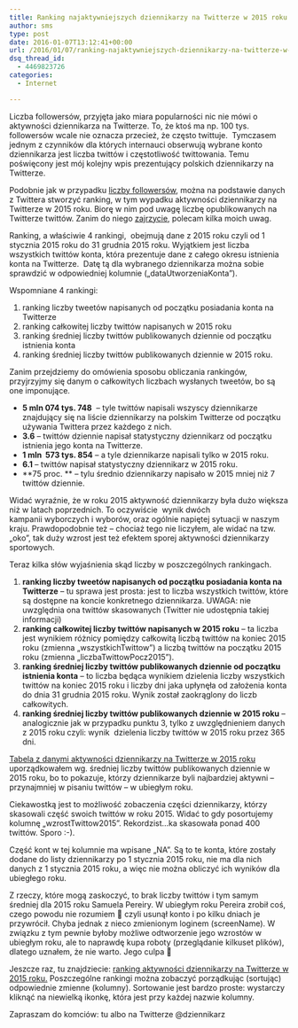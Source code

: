```yaml
---
title: Ranking najaktywniejszych dziennikarzy na Twitterze w 2015 roku
author: sms
type: post
date: 2016-01-07T13:12:41+00:00
url: /2016/01/07/ranking-najaktywniejszych-dziennikarzy-na-twitterze-w-2015-roku/
dsq_thread_id:
  - 4469823726
categories:
  - Internet

---
```

Liczba followersów, przyjęta jako miara popularności nic nie mówi o aktywności dziennikarza na Twitterze. To, że ktoś ma np. 100 tys. followersów wcale nie oznacza przecież, że często twittuje.  Tymczasem jednym z czynników dla których internauci obserwują wybrane konto dziennikarza jest liczba twittów i częstotliwość twittowania. Temu poświęcony jest mój kolejny wpis prezentujący polskich dziennikarzy na Twitterze.

<!--more-->

Podobnie jak w przypadku <a href="http://dziennikarz.pl/2016/01/05/ranking-dziennikarzy-na-twitterze-w-2015-roku/" target="_blank">liczby followersów</a>, można na podstawie danych z Twittera stworzyć ranking, w tym wypadku aktywności dziennikarzy na Twitterze w 2015 roku. Biorę w nim pod uwagę liczbę opublikowanych na Twitterze twittów. Zanim do niego <a href="http://dziennikarz.pl/ranking-dziennikarzy/ranking-aktywnosci-dziennikarzy-2015.html" target="_blank">zajrzycie</a>, polecam kilka moich uwag.

Ranking, a właściwie 4 rankingi,  obejmują dane z 2015 roku czyli od 1 stycznia 2015 roku do 31 grudnia 2015 roku. Wyjątkiem jest liczba wszystkich twittów konta, która prezentuje dane z całego okresu istnienia konta na Twitterze.  Datę tą dla wybranego dziennikarza można sobie sprawdzić w odpowiedniej kolumnie (&#8222;dataUtworzeniaKonta&#8221;).

Wspomniane 4 rankingi:

  1. ranking liczby tweetów napisanych od początku posiadania konta na Twitterze
  2. ranking całkowitej liczby twittów napisanych w 2015 roku
  3. ranking średniej liczby twittów publikowanych dziennie od początku istnienia konta
  4. ranking średniej liczby twittów publikowanych dziennie w 2015 roku.

Zanim przejdziemy do omówienia sposobu obliczania rankingów, przyjrzyjmy się danym o całkowitych liczbach wysłanych tweetów, bo są one imponujące.

  * **5 mln 074 tys. 748**  &#8211; tyle twittów napisali wszyscy dziennikarze znajdujący się na liście dziennikarzy na polskim Twitterze od początku używania Twittera przez każdego z nich.
  * **3.6** &#8211; twittów dziennie napisał statystyczny dziennikarz od początku istnienia jego konta na Twitterze.
  * **1 mln  573 tys. 854** &#8211; a tyle dziennikarze napisali tylko w 2015 roku.
  * **6.1** &#8211; twittów napisał statystyczny dziennikarz w 2015 roku.
  * **75 proc. ** &#8211; tylu średnio dziennikarzy napisało w 2015 mniej niż 7 twittów dziennie.

Widać wyraźnie, że w roku 2015 aktywność dziennikarzy była dużo większa niż w latach poprzednich. To oczywiście  wynik dwóch kampanii wyborczych i wyborów, oraz ogólnie napiętej sytuacji w naszym kraju. Prawdopodobnie też &#8211; chociaż tego nie liczyłem, ale widać na tzw. &#8222;oko&#8221;, tak duży wzrost jest też efektem sporej aktywności dziennikarzy sportowych.

Teraz kilka słów wyjaśnienia skąd liczby w poszczególnych rankingach.

  1. **ranking liczby tweetów napisanych od początku posiadania konta na Twitterze** &#8211; tu sprawa jest prosta: jest to liczba wszystkich twittów, które są dostępne na koncie konkretnego dziennikarza. UWAGA: nie uwzględnia ona twittów skasowanych (Twitter nie udostępnia takiej informacji)
  2. **ranking całkowitej liczby twittów napisanych w 2015 roku** &#8211; ta liczba jest wynikiem różnicy pomiędzy całkowitą liczbą twittów na koniec 2015 roku (zmienna &#8222;wszystkichTwittow&#8221;) a liczbą twittów na początku 2015 roku (zmienna &#8222;liczbaTwittowPocz2015&#8221;).
  3. **ranking średniej liczby twittów publikowanych dziennie od początku istnienia konta** &#8211; to liczba będąca wynikiem dzielenia liczby wszystkich twittów na koniec 2015 roku i liczby dni jaka upłynęła od założenia konta do dnia 31 grudnia 2015 roku. Wynik został zaokrąglony do liczb całkowitych.
  4. **ranking średniej liczby twittów publikowanych dziennie w 2015 roku** &#8211; analogicznie jak w przypadku punktu 3, tylko z uwzględnieniem danych z 2015 roku czyli: wynik  dzielenia liczby twittów w 2015 roku przez 365 dni.

<a href="http://dziennikarz.pl/ranking-dziennikarzy/ranking-aktywnosci-dziennikarzy-2015.html" target="_blank">Tabela z danymi aktywności dziennikarzy na Twitterze w 2015 roku</a> uporządkowałem wg. średniej liczby twittów publikowanych dziennie w 2015 roku, bo to pokazuje, którzy dziennikarze byli najbardziej aktywni &#8211; przynajmniej w pisaniu twittów &#8211; w ubiegłym roku.

Ciekawostką jest to możliwość zobaczenia części dziennikarzy, którzy skasowali część swoich twittów w roku 2015. Widać to gdy posortujemy kolumnę &#8222;wzrostTwittow2015&#8221;. Rekordzist&#8230;ka skasowała ponad 400 twittów. Sporo :-).

Część kont w tej kolumnie ma wpisane &#8222;NA&#8221;. Są to te konta, które zostały dodane do listy dziennikarzy po 1 stycznia 2015 roku, nie ma dla nich danych z 1 stycznia 2015 roku, a więc nie można obliczyć ich wyników dla ubiegłego roku.

Z rzeczy, które mogą zaskoczyć, to brak liczby twittów i tym samym średniej dla 2015 roku Samuela Pereiry. W ubiegłym roku Pereira zrobił coś, czego powodu nie rozumiem 🙂 czyli usunął konto i po kilku dniach je przywrócił. Chyba jednak z nieco zmienionym loginem (screenName). W związku z tym pewnie byłoby możliwe odtworzenie jego wzrostów w ubiegłym roku, ale to naprawdę kupa roboty (przeglądanie kilkuset plików), dlatego uznałem, że nie warto. Jego culpa 🙂

Jeszcze raz, tu znajdziecie: <a href="http://dziennikarz.pl/ranking-dziennikarzy/ranking-aktywnosci-dziennikarzy-2015.html" target="_blank">ranking aktywności dziennikarzy na Twitterze w 2015 roku.</a> Poszczególne rankingi można zobaczyć porządkując (sortując) odpowiednie zmienne (kolumny). Sortowanie jest bardzo proste: wystarczy kliknąć na niewielką ikonkę, która jest przy każdej nazwie kolumny.

Zapraszam do komciów: tu albo na Twitterze @dziennikarz

&nbsp;

&nbsp;